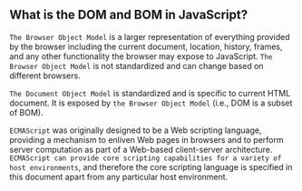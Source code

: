 ## What is the DOM and BOM in JavaScript?
`The Browser Object Model` is a larger representation of everything provided by the browser including the current document, location, history, frames, and any other functionality the browser may expose to JavaScript. `The Browser Object Model` is not standardized and can change based on different browsers.

`The Document Object Model` is standardized and is specific to current HTML document. It is exposed by `the Browser Object Model` (i.e., DOM is a subset of BOM).

`ECMAScript` was originally designed to be a Web scripting language, providing a mechanism to enliven Web pages in browsers and to perform server computation as part of a Web-based client-server architecture. `ECMAScript can provide core scripting capabilities for a variety of host environments`, and therefore the core scripting language is specified in this document apart from any particular host environment.